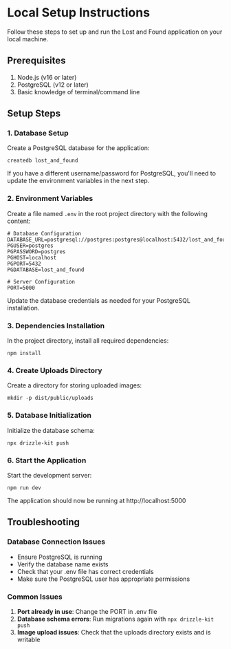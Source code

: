 # Local Setup Instructions

Follow these steps to set up and run the Lost and Found application on your local machine.

## Prerequisites

1. Node.js (v16 or later)
2. PostgreSQL (v12 or later)
3. Basic knowledge of terminal/command line

## Setup Steps

### 1. Database Setup

Create a PostgreSQL database for the application:

```
createdb lost_and_found
```

If you have a different username/password for PostgreSQL, you'll need to update the environment variables in the next step.

### 2. Environment Variables

Create a file named `.env` in the root project directory with the following content:

```
# Database Configuration
DATABASE_URL=postgresql://postgres:postgres@localhost:5432/lost_and_found
PGUSER=postgres
PGPASSWORD=postgres
PGHOST=localhost
PGPORT=5432
PGDATABASE=lost_and_found

# Server Configuration
PORT=5000
```

Update the database credentials as needed for your PostgreSQL installation.

### 3. Dependencies Installation

In the project directory, install all required dependencies:

```
npm install
```

### 4. Create Uploads Directory

Create a directory for storing uploaded images:

```
mkdir -p dist/public/uploads
```

### 5. Database Initialization

Initialize the database schema:

```
npx drizzle-kit push
```

### 6. Start the Application

Start the development server:

```
npm run dev
```

The application should now be running at http://localhost:5000

## Troubleshooting

### Database Connection Issues

- Ensure PostgreSQL is running
- Verify the database name exists
- Check that your .env file has correct credentials
- Make sure the PostgreSQL user has appropriate permissions

### Common Issues

1. **Port already in use**: Change the PORT in .env file
2. **Database schema errors**: Run migrations again with `npx drizzle-kit push`
3. **Image upload issues**: Check that the uploads directory exists and is writable